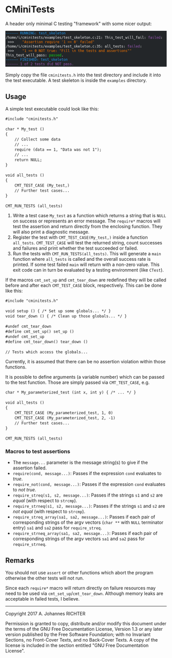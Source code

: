 CMiniTests
========================================================================

A header only minimal C testing "framework" with some nicer output:

![A picture of sample output](doc/cminitests_sample.png)

Simply copy the file `cminitests.h` into the test directory and include it into
the test executable.
A test skeleton is inside the `examples` directory.

Usage
------------------------------------------------------------------------

A simple test executable could look like this:

    #include "cminitests.h"

    char * My_test ()
    {
        // Collect some data
        // ...
        require (data == 1, "Data was not 1");
        // ...
        return NULL;
    }

    void all_tests ()
    {
        CMT_TEST_CASE (My_test,)
        // Further test cases...
    }

    CMT_RUN_TESTS (all_tests)

1. Write a test case `My_test` as a function which returns a string that is
   `NULL` on success or represents an error message.  The `require*` macros will
   test the assertion and return directly from the enclosing function.  They
   will also print a diagnostic message.
2. Register the test with `CMT_TEST_CASE(My_test,)` inside a function
   `all_tests`.  `CMT_TEST_CASE` will test the returned string, count successes
   and failures and print whether the test succeeded or failed.
3. Run the tests with `CMT_RUN_TESTS(all_tests)`.  This will generate a `main`
   function where `all_tests` is called and the overall success rate is printed.
   If some test failed `main` will return with a non-zero value.  This exit code
   can in turn be evaluated by a testing environment (like `CTest`).

If the macros `cmt_set_up` and `cmt_tear_down` are redefined they will be called
before and after each `CMT_TEST_CASE` block, respectively.  This can be done
like this:

    #include "cminitests.h"

    void setup () { /* Set up some globals... */ }
    void tear_down () { /* Clean up those globals... */ }

    #undef cmt_tear_down
    #define cmt_set_up() set_up ()
    #undef cmt_set_up
    #define cmt_tear_down() tear_down ()

    // Tests which access the globals...

Currently, it is assumed that there can be no assertion violation within those
functions.

It is possible to define arguments (a variable number) which can be passed to
the test function.  Those are simply passed via `CMT_TEST_CASE`, e.g.

    char * My_parameterized_test (int x, int y) { /* ... */ }

    void all_tests ()
    {
        CMT_TEST_CASE (My_parameterized_test, 1, 0)
        CMT_TEST_CASE (My_parameterized_test, 2, -1)
        // Further test cases...
    }

    CMT_RUN_TESTS (all_tests)


### Macros to test assertions

- The `message...` parameter is the message string(s) to give if the assertion
failed.
- `require(cond, message...)`: Passes if the expression `cond` evaluates to
*true*.
- `require_not(cond, message...)`: Passes if the expression `cond` evaluates to
*not true*.
- `require_streq(s1, s2, message...)`: Passes if the strings `s1` and `s2` are
*equal* (with respect to `strcmp`).
- `require_strneq(s1, s2, message...)`: Passes if the strings `s1` and `s2` are
*not equal* (with respect to `strcmp`).
- `require_streq_array(sa1, sa2, message...)`: Passes if each pair of
corresponding strings of the argv vectors (`char **` with `NULL` terminator
entry) `sa1` and `sa2` pass for `require_streq`.
- `require_strneq_array(sa1, sa2, message...)`: Passes if each pair of
corresponding strings of the argv vectors `sa1` and `sa2` pass for
`require_strneq`.


Remarks
------------------------------------------------------------------------

You should not use `assert` or other functions which abort the program otherwise
the other tests will not run.

Since each `require*` macro will return directly on failure resources may need
to be used via `cmt_set_up`/`cmt_tear_down`.  Although memory leaks are
acceptable in failed tests, I believe.

________________________________________________________________________

Copyright 2017 A. Johannes RICHTER

Permission is granted to copy, distribute and/or modify this document
under the terms of the GNU Free Documentation License, Version 1.3
or any later version published by the Free Software Foundation;
with no Invariant Sections, no Front-Cover Texts, and no Back-Cover
Texts.  A copy of the license is included in the section entitled "GNU
Free Documentation License".
